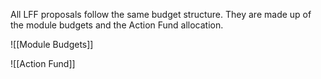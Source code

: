 All LFF proposals follow the same budget structure. They are made up of the module budgets and the Action Fund allocation.

![[Module Budgets]]

![[Action Fund]]




